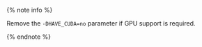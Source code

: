 
{% note info %}

Remove the `-DHAVE_CUDA=no` parameter if GPU support is required.

{% endnote %}

